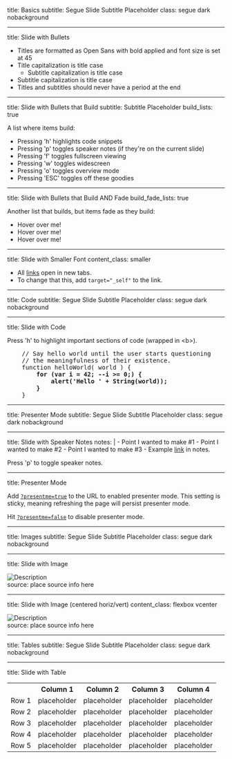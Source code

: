 title:      Basics
subtitle:   Segue Slide Subtitle Placeholder
class:      segue dark nobackground

---

title:      Slide with Bullets

- Titles are formatted as Open Sans with bold applied and font size is set at 45
- Title capitalization is title case
    - Subtitle capitalization is title case
- Subtitle capitalization is title case
- Titles and subtitles should never have a period at the end

---

title: Slide with Bullets that Build
subtitle: Subtitle Placeholder
build_lists: true

A list where items build:

- Pressing 'h' highlights code snippets
- Pressing 'p' toggles speaker notes (if they're on the current slide)
- Pressing 'f' toggles fullscreen viewing
- Pressing 'w' toggles widescreen
- Pressing 'o' toggles overview mode
- Pressing 'ESC' toggles off these goodies

---

title: Slide with Bullets that Build AND Fade
build_fade_lists: true

Another list that builds, but items fade as they build:

- Hover over me!
- Hover over me!
- Hover over me!

---

title: Slide with Smaller Font
content_class: smaller

- All [links](http://google.com) open in new tabs.
- To change that this, add <code>target="_self"</code> to the link.

---

title:      Code
subtitle:   Segue Slide Subtitle Placeholder
class:      segue dark nobackground

---

title: Slide with Code

Press 'h' to highlight important sections of code (wrapped in &lt;b&gt;).

<pre class="prettyprint" data-lang="javascript">
    // Say hello world until the user starts questioning
    // the meaningfulness of their existence.
    function helloWorld( world ) {
        <b>for (var i = 42; --i >= 0;) {
            alert('Hello ' + String(world));
        }</b>
    }
</pre>

---

title:      Presenter Mode
subtitle:   Segue Slide Subtitle Placeholder
class:      segue dark nobackground

---

title: Slide with Speaker Notes
notes: |
    - Point I wanted to make #1
    - Point I wanted to make #2
    - Point I wanted to make #3
    - Example [link](http://example.com) in notes.

Press 'p' to toggle speaker notes.

---

title: Presenter Mode

Add <a href="?presentme=true" target="_self">`?presentme=true`</a> to the URL
to enabled presenter mode. This setting is sticky, meaning refreshing the page
will persist presenter mode.

Hit <a href="?presentme=false" target="_self">`?presentme=false`</a> to disable
presenter mode.

---

title:      Images
subtitle:   Segue Slide Subtitle Placeholder
class:      segue dark nobackground

---

title: Slide with Image

<img src="images/chart.png" class="reflect" alt="Description" title="Description">
<footer class="source">source: place source info here</footer>

---

title: Slide with Image (centered horiz/vert)
content_class: flexbox vcenter

<img src="images/barchart.png" alt="Description" title="Description">
<footer class="source">source: place source info here</footer>

---

title:      Tables
subtitle:   Segue Slide Subtitle Placeholder
class:      segue dark nobackground

---

title: Slide with Table

<table>
<tr>
  <th></th><th>Column 1</th><th>Column 2</th><th>Column 3</th><th>Column 4</th>
</tr>
<tr>
  <td>Row 1</td><td>placeholder</td><td class="highlight">placeholder</td><td>placeholder</td><td>placeholder</td>
</tr>
<tr>
  <td>Row 2</td><td>placeholder</td><td>placeholder</td><td>placeholder</td><td>placeholder</td>
</tr>
<tr>
  <td>Row 3</td><td>placeholder</td><td>placeholder</td><td>placeholder</td><td>placeholder</td>
</tr>
<tr>
  <td>Row 4</td><td>placeholder</td><td>placeholder</td><td>placeholder</td><td>placeholder</td>
</tr>
<tr>
  <td>Row 5</td><td>placeholder</td><td>placeholder</td><td>placeholder</td><td>placeholder</td>
</tr>
</table>

